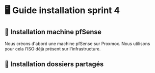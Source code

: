 # 🖥️ Guide installation sprint 4

## 🧱 Installation machine pfSense

Nous créons d'abord une machine pfSense sur Proxmox. Nous utilisons pour cela l'ISO déjà présent sur l'infrastructure.

## 📂 Installation dossiers partagés
